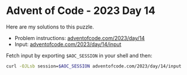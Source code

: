 # Advent of Code - 2023 Day 14
Here are my solutions to this puzzle.

* Problem instructions: [adventofcode.com/2023/day/14](https://adventofcode.com/2023/day/14)
* Input: [adventofcode.com/2023/day/14/input](https://adventofcode.com/2023/day/14/input)

Fetch input by exporting `$AOC_SESSION` in your shell and then:
```bash
curl -OJLsb session=$AOC_SESSION adventofcode.com/2023/day/14/input
```
